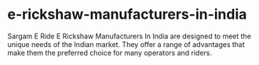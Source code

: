 # e-rickshaw-manufacturers-in-india
Sargam E Ride E Rickshaw Manufacturers In India are designed to meet the unique needs of the Indian market. They offer a range of advantages that make them the preferred choice for many operators and riders.
